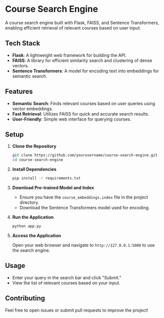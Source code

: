 # Course Search Engine

A course search engine built with Flask, FAISS, and Sentence Transformers, enabling efficient retrieval of relevant courses based on user input.

## Tech Stack

- **Flask**: A lightweight web framework for building the API.
- **FAISS**: A library for efficient similarity search and clustering of dense vectors.
- **Sentence Transformers**: A model for encoding text into embeddings for semantic search.

## Features

- **Semantic Search**: Finds relevant courses based on user queries using vector embeddings.
- **Fast Retrieval**: Utilizes FAISS for quick and accurate search results.
- **User-Friendly**: Simple web interface for querying courses.

## Setup

1. **Clone the Repository**

    ```bash
    git clone https://github.com/yourusername/course-search-engine.git
    cd course-search-engine
    ```

2. **Install Dependencies**

    ```bash
    pip install -r requirements.txt
    ```

3. **Download Pre-trained Model and Index**

    - Ensure you have the `course_embeddings.index` file in the project directory.
    - Download the Sentence Transformers model used for encoding.

4. **Run the Application**

    ```bash
    python app.py
    ```

5. **Access the Application**

    Open your web browser and navigate to `http://127.0.0.1:5000` to use the search engine.

## Usage

- Enter your query in the search bar and click "Submit."
- View the list of relevant courses based on your input.

## Contributing

Feel free to open issues or submit pull requests to improve the project!
